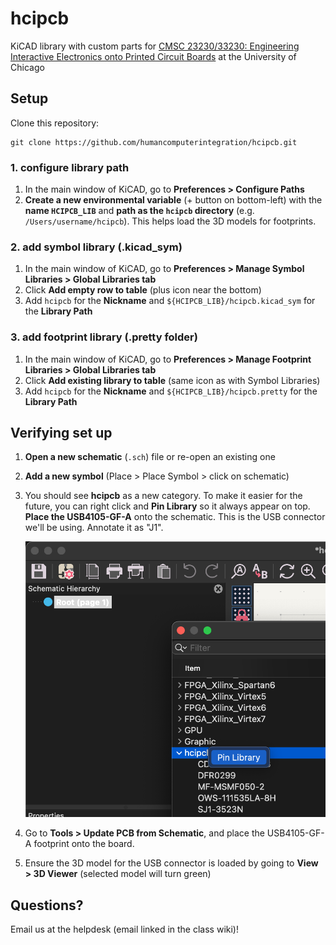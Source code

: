 # hcipcb

KiCAD library with custom parts for [CMSC 23230/33230: Engineering Interactive Electronics onto Printed Circuit Boards](http://hcipcb.plopes.org/) at the University of Chicago

## Setup

Clone this repository:

```
git clone https://github.com/humancomputerintegration/hcipcb.git
```

### 1. configure library path

1. In the main window of KiCAD, go to **Preferences > Configure Paths**
2. **Create a new environmental variable** (+ button on bottom-left) with the **name `HCIPCB_LIB`** and **path as the `hcipcb` directory** (e.g. `/Users/username/hcipcb`). This helps load the 3D models for footprints.

### 2. add symbol library (.kicad_sym)

1. In the main window of KiCAD, go to **Preferences > Manage Symbol Libraries > Global Libraries tab**
2. Click **Add empty row to table** (plus icon near the bottom)
3. Add `hcipcb` for the **Nickname** and `${HCIPCB_LIB}/hcipcb.kicad_sym` for the **Library Path**

### 3. add footprint library (.pretty folder)

1. In the main window of KiCAD, go to **Preferences > Manage Footprint Libraries > Global Libraries tab**
2. Click **Add existing library to table** (same icon as with Symbol Libraries)
3. Add `hcipcb` for the **Nickname** and `${HCIPCB_LIB}/hcipcb.pretty` for the **Library Path**

## Verifying set up

1. **Open a new schematic** (`.sch`) file or re-open an existing one

2. **Add a new symbol** (Place > Place Symbol > click on schematic)

3. You should see **hcipcb** as a new category. To make it easier for the future, you can right click and **Pin Library** so it always appear on top. **Place the USB4105-GF-A** onto the schematic. This is the USB connector we'll be using. Annotate it as "J1".

   ![Pin Library](./images/pin_library.png)

4. Go to **Tools > Update PCB from Schematic**, and place the USB4105-GF-A footprint onto the board.

5. Ensure the 3D model for the USB connector is loaded by going to **View > 3D Viewer** (selected model will turn green)

## Questions?

Email us at the helpdesk (email linked in the class wiki)!
